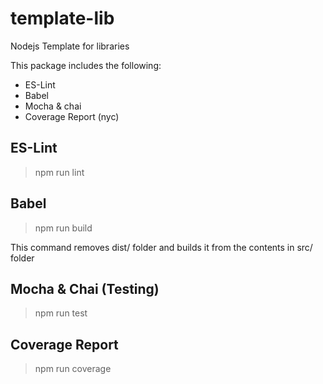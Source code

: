 # template-lib
Nodejs Template for libraries

This package includes the following:  
- ES-Lint
- Babel
- Mocha & chai
- Coverage Report (nyc)


## ES-Lint
> npm run lint

## Babel
> npm run build  

This command removes dist/ folder and builds it from the contents in src/ folder

## Mocha & Chai (Testing)
> npm run test

## Coverage Report
> npm run coverage